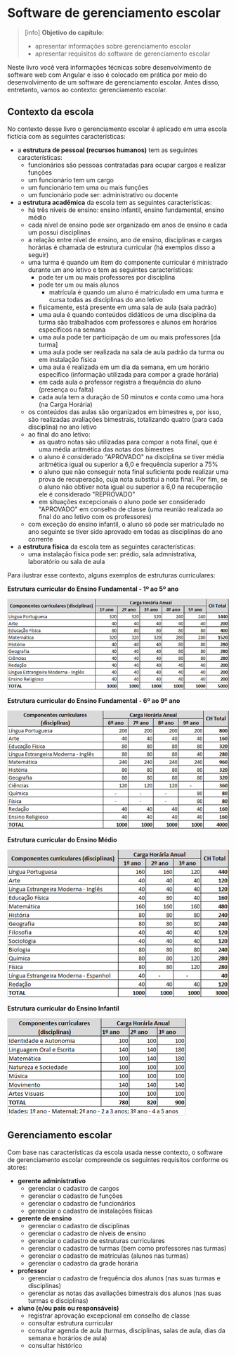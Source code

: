 # Software de gerenciamento escolar

> \[info\] **Objetivo do capítulo:**
>
> * apresentar informações sobre gerenciamento escolar
> * apresentar requisitos do software de gerenciamento escolar

Neste livro você verá informações técnicas sobre desenvolvimento de software web com Angular e isso é colocado em prática por meio do desenvolvimento de um software de gerenciamento escolar. Antes disso, entretanto, vamos ao contexto: gerenciamento escolar.

## Contexto da escola

No contexto desse livro o gerenciamento escolar é aplicado em uma escola fictícia com as seguintes características:

* a **estrutura de pessoal \(recursos humanos\)** tem as seguintes características:
  * funcionários são pessoas contratadas para ocupar cargos e realizar funções
  * um funcionário tem um cargo
  * um funcionário tem uma ou mais funções
  * um funcionário pode ser: administrativo ou docente
* a **estrutura acadêmica** da escola tem as seguintes características:
  * há três níveis de ensino: ensino infantil, ensino fundamental, ensino médio
  * cada nível de ensino pode ser organizado em anos de ensino e cada um possui disciplinas 
  * a relação entre nível de ensino, ano de ensino, disciplinas e cargas horárias é chamada de estrutura curricular \(há exemplos disso a seguir\) 
  * uma turma é quando um item do componente curricular é ministrado durante um ano letivo e tem as seguintes características:
    * pode ter um ou mais professores por disciplina
    * pode ter um ou mais alunos
      * matrícula é quando um aluno é matriculado em uma turma e cursa todas as disciplinas do ano letivo
    * fisicamente, está presente em uma sala de aula \(sala padrão\)
    * uma aula é quando conteúdos didáticos de uma disciplina da turma são trabalhados com professores e alunos em horários específicos na semana
    * uma aula pode ter participação de um ou mais professores \[da turma\]
    * uma aula pode ser realizada na sala de aula padrão da turma ou em instalação física
    * uma aula é realizada em um dia da semana, em um horário específico \(informação utilizada para compor a grade horária\)
    * em cada aula o professor registra a frequência do aluno \(presença ou falta\)
    * cada aula tem a duração de 50 minutos e conta como uma hora \(na Carga Horária\)
  * os conteúdos das aulas são organizados em bimestres e, por isso, são realizadas avaliações bimestrais, totalizando quatro \(para cada disciplina\) no ano letivo
  * ao final do ano letivo:
    * as quatro notas são utilizadas para compor a nota final, que é uma média aritmética das notas dos bimestres
    * o aluno é considerado "APROVADO" na disciplina se tiver média aritmética igual ou superior a 6,0 e frequência superior a 75%
    * o aluno que não conseguir nota final suficiente pode realizar uma prova de recuperação, cuja nota substitui a nota final. Por fim, se o aluno não obtiver nota igual ou superior a 6,0 na recuperação ele é considerado "REPROVADO"
    * em situações excepcionais o aluno pode ser considerado "APROVADO" em conselho de classe (uma reunião realizada ao final do ano letivo com os professores)
  * com exceção do ensino infantil, o aluno só pode ser matriculado no ano seguinte se tiver sido aprovado em todas as disciplinas do ano corrente
* a **estrutura física** da escola tem as seguintes características:
  * uma instalação física pode ser: prédio, sala admnistrativa, laboratório ou sala de aula

Para ilustrar esse contexto, alguns exemplos de estruturas curriculares:

**Estrutura curricular do Ensino Fundamental - 1º ao 5º ano**

![](/assets/escola-estrutura-curricular-1-5.png)

**Estrutura curricular do Ensino Fundamental - 6º ao 9º ano**

![](/assets/escola-estrutura-curricular-6-9.png)

**Estrutura curricular do Ensino Médio**

![](/assets/escola-estrutura-curricular-medio.png)

**Estrutura curricular do Ensino Infantil**

![](/assets/escola-estrutura-ensino-infantil.png)

## Gerenciamento escolar

Com base nas características da escola usada nesse contexto, o software de gerenciamento escolar compreende os seguintes requisitos conforme os atores:

* **gerente administrativo**
  * gerenciar o cadastro de cargos
  * gerenciar o cadastro de funções
  * gerenciar o cadastro de funcionários
  * gerenciar o cadastro de instalações físicas
* **gerente de ensino**
  * gerenciar o cadastro de disciplinas
  * gerenciar o cadastro de níveis de ensino
  * gerenciar o cadastro de estruturas curriculares
  * gerenciar o cadastro de turmas \(bem como professores nas turmas\)
  * gerenciar o cadastro de matrículas \(alunos nas turmas\)
  * gerenciar o cadastro da grade horária
* **professor**
  * gerenciar o cadastro de frequência dos alunos \(nas suas turmas e disciplinas\)
  * gerenciar as notas das avaliações bimestrais dos alunos \(nas suas turmas e disciplinas\)
* **aluno \(e/ou pais ou responsáveis\)**
  * registrar aprovação excepcional em conselho de classe
  * consultar estrutura curricular
  * consultar agenda de aula \(turmas, disciplinas, salas de aula, dias da semana e horários de aula\)
  * consultar histórico



